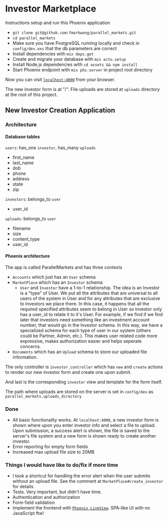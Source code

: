 # Investor Marketplace

Instructions setup and run this Phoenix application
  * `git clone git@github.com:fmarkwong/parallel_markets.git`
  * `cd parallel_markets`
  * Make sure you have PostgreSQL running locally and check in `config/dev.exs` that the db parameters are correct
  * Install dependencies with `mix deps.get`
  * Create and migrate your database with `mix ecto.setup`
  * Install Node.js dependencies with `cd assets && npm install`
  * Start Phoenix endpoint with `mix phx.server` in project root directory

Now you can visit [`localhost:4000`](http://localhost:4000) from your browser.

The new investor form is at "/".  File uploads are stored at `uploads` directory at the root of this project.

## New Investor Creation Application

### Architecture

#### Database tables

`users`: has_one `investor`, has_many `uploads`
  - first_name
  - last_name
  - dob
  - phone
  - address
  - state
  - zip

`investors`: belongs_to `user`
  - user_id

`uploads`: belongs_to `user`
  - filename
  - size
  - content_type
  - user_id

#### Phoenix architecture

The app is called ParallelMarkets and has three contexts
  - `Accounts` which just has an `User` schema
  - `MarketPlace` which has an `Investor` schema 
    - `User` and `Investor` have a 1-to-1 relationship. The idea is an Investor is a "type" of User.  We put all the attributes that are universal to all users of the system in User and for any attributes that are exclusive to Investors we place there.  In this case, it happens that all the required specified attributes seem to belong in User so Investor only has a user_id to relate it to it's User.  For example, if we find if we find later that investors need something like an investment account number, that would go in the Investor schema.  In this way, we have a specialized schema for each type of user in our system (others could be Partner, Admin, etc.).  This makes user related code more expressive, makes authorization easier and helps seperate concerns.
  - `Documents` which has an `Upload` schema to store our uploaded file information.

The only controller is `investor_controller` which has `new` and `create` actions to render our new investor form and create one upon submit.

And last is the corresponding `investor` view and template for the form itself.

The path where uploads are stored on the server is set in `config/dev` as `parallel_markets.uploads_directory`

### Done 

- All basic functionality works. At `localhost:4000`, a new investor form is shown where upon you enter 
  investor info and select a file to upload. Upon submission, a success alert is shown, the file is saved
  to the server's file system and a new form is shown ready to create another investor.
- Error reporting for empty form fields
- Increased max upload file size to 20MB

### Things I would have like to do/fix if more time

- I took a shortcut for handling the error alert when the user submits without an upload file. See the comment at `MarketPlace#create_investor` for details 
- Tests. Very important, but didn't have time. 
- Authentication and authorization
- Form field validation
- Implement the frontend with [`Phoenix LiveView`](https://github.com/phoenixframework/phoenix_live_view). SPA-like UI with no JavaScript ftw!



